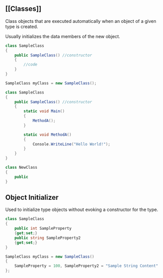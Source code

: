 [[Classes]]
---
Class objects that are executed automatically when an object of a given type is created.

Usually initializes the data members of the new object.

```c#
class SampleClass
{
	public SampleClass() //constructor
	{
		//code
	}
}

SampleClass myClass = new SampleClass();
```

```c#
class SampleClass
{
	public SampleClass() //constructor
	{
		static void Main()
		{
			MethodA();
		}

		static void MethodA()
		{
			Console.WriteLine("Hello World!");
		}
	}
}

class NewClass
{
	public 
}
```

## Object Initializer
Used to initialize type objects without evoking a constructor for the type.

```c#
class SampleClass
{
	public int SampleProperty
	{get;set;}
	public string SampleProperty2
	{get;set;}
}

SampleClass myClass = new SampleClass()
{
	SampleProperty = 100, SampleProperty2 = "Sample String Content"
};
```